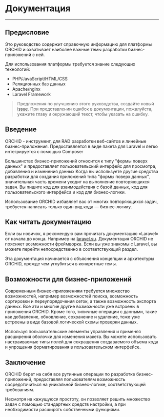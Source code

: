 # Документация
----------

## Предисловие

Это руководство содержит справочную информацию для платформы ORCHID и охватывает наиболее важные темы разработки бизнес-приложений с ней.

Для использования платформы требуется знание следующих технологий:
- PHP/JavaScript/HTML/CSS
- Реляционных баз данных
- Apache/nginx
- Laravel Framework


> Предложения по улучшению этого руководства, создайте новый [issue](https://github.com/orchidsoftware/platform/issues). 
При представлении ошибок в документации, пожалуйста, укажите главу и окружающий текст, чтобы указать на ошибку.


## Введение

ORCHID - инструмент, для RAD разработки веб-сайтов и линейные бизнес-приложения. 
Предоставляется в виде пакета для Laravel и легко интегрируется с помощью Composer

Большинство бизнес-приложений относится к типу "формы поверх данных" и предоставляет пользовательский интерфейс для просмотра, добавления и изменения данных
Когда вы используете другие средства разработки для создания приложений типа "формы поверх данных", значительная часть времени уходит на выполнение повторяющихся задач. 
Вы пишите код для взаимодействия с базой данных, код для пользовательского интерфейса и код для бизнес-логики.
 
Использование ORCHID избавляет вас от многих повторяющихся задач, требуется написать только один вид кода — бизнес-логику.


## Как читать документацию

Если вы новичок, я рекомендую вам прочитать документацию «Laravel» от начала до конца. Например на [laravel.su](http://laravel.su/docs).
Документация ORCHID не поясняет возможности фреймворка.
Если вы уже знакомы с Laravel, вы можете перейти непосредственно в соответствующий раздел.

Эта документация начинается с объяснения концепции и архитектуры ORCHID, прежде чем углубиться в конкретные темы.


## Возможности для бизнес-приложений

Современным бизнес-приложениям требуется множество возможностей, например возможностей поиска, возможность сортировки и переупорядочения сеток, а также возможность экспорта данных.
Все эти и многие другие возможности уже встроены в приложения ORCHID. Кроме того, типичные операции с данными, такие как добавление, обновление, сохранение и удаление, тоже уже встроены в виде базовой логической схемы проверки данных.

Используя пользовательские элементы управления и применяя расширения оболочки для изменения макета. Вы можете использовать настраиваемые типы полей для сокращения создаваемого объема кода и упрощения форматирования в пользовательском интерфейсе.


## Заключение 

ORCHID берет на себя все рутинные операции по разработке бизнес-приложений, предоставляя пользователям возможность сосредоточиться на уникальной бизнес-логике, соответствующей требованиям. 

Несмотря на кажущуюся простоту, он позволяет решить множество задач с помощью стандартных средств настройки, а при необходимости расширять собственными функциями.
